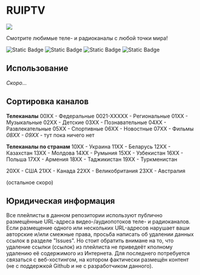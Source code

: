 # RUIPTV

![](https://i.imgur.com/aFphFSO.png)

Смотрите любимые теле- и радиоканалы с любой точки мира!

![Static Badge](https://img.shields.io/badge/%D1%81%D0%BE%D0%B2%D0%BC%D0%B5%D1%81%D1%82%D0%B8%D0%BC%D0%BE_%D1%81-VLC-orange) ![Static Badge](https://img.shields.io/badge/%D1%81%D0%BE%D0%B2%D0%BC%D0%B5%D1%81%D1%82%D0%B8%D0%BC%D0%BE_%D1%81-IPTV_Stream_Player-blue) ![Static Badge](https://img.shields.io/badge/%D1%81%D0%BE%D0%B2%D0%BC%D0%B5%D1%81%D1%82%D0%B8%D0%BC%D0%BE_%D1%81-5KPlayer-4477FF) ![Static Badge](https://img.shields.io/badge/%D1%81%D0%BE%D0%B2%D0%BC%D0%B5%D1%81%D1%82%D0%B8%D0%BC%D0%BE_%D1%81-Megacubo-5C3187)



## Использование

*Скоро...*

## Сортировка каналов

**Телеканалы**
00ХХ - Федеральные
0021-ХХХХХ - Региональные
01ХХ - Музыкальные
02ХХ - Детские
03ХХ - Познавательные
04ХХ - Развлекательные
05ХХ - Спортивные
06ХХ - Новостные
07ХХ - Фильмы
*08ХХ - 09ХХ* - тут пока ничего нет

**Телеканалы по странам**
10ХХ - Украина
11ХХ - Беларусь
12ХХ - Казахстан
13ХХ - Молдова
14ХХ - Румыния
15ХХ - Узбекистан
16ХХ - Польша
17ХХ - Армения
18ХХ - Таджикистан
19ХХ - Туркменистан

20ХХ - США
21ХХ - Канада
22ХХ - Великобритания
23ХХ - Австралия

(остальное скоро)

## Юридическая информация

Все плейлисты в данном репозитории используют публично размещённые URL-адреса видео-/аудиопотоков теле- и радиоканалов. Если размещение одного или нескольких URL-адресов нарушает ваши авторские и/или смежные права, просьба написать об удалении данных ссылок в разделе "Issues". Но стоит обратить внимане на то, что удаление ссылки (ссылок) из плейлиста не приведеёт кполному  удалению её содержимого из Интернета. Для последнего потребуется связаться с веб-хостингом, на котором фактически размещён контент (не с поддержкой Github и не с разработчиком данного).

